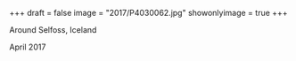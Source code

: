 +++
draft = false
image = "2017/P4030062.jpg"
showonlyimage = true
+++

Around Selfoss, Iceland

April 2017
<!--more-->

